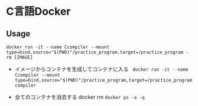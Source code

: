 # C言語Docker


## Usage 
 `docker run -it --name Ccompiler --mount type=bind,source="$(PWD)"/practice_program,target=/practice_program -rm [IMAGE]`


 - イメージからコンテナを生成してコンテナに入る
` docker run -it --name Ccompiler --mount type=bind,source="$(PWD)"/practice_program,target=/practice_program compiler`

 - 全てのコンテナを消去する
 docker rm `docker ps -a -q`